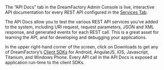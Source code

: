 The “API Docs” tab in the DreamFactory Admin Console is live, interactive API documentation for every REST API configured in the [Services Tab](Services). 

The API Docs allow you to test the various REST API services you’ve added to the system, including URI request, request parameters, JSON and XML response, and generated events for each REST call. This is a great asset for learning the API, and for developing and debugging your applications.

In the upper right-hand corner of the screen, click on Downloads to get any of DreamFactory’s [Client SDKs](Client-SDKs) for Android, AngularJS, iOS, Javascript, Titanium, and Windows Phone. Every API call in the API Docs is exposed at application run-time to the client SDKs.